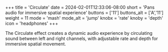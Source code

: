+++
title = 'Circulate'
date = 2024-02-01T12:33:06-08:00
short = 'Pans audio for immersive spatial experience'
buttons = ['11']
buttons_alt = ['A','11']
weight = 11
mode = 'mash'
mode_alt = 'jump'
knobx = 'rate'
knoby = 'depth'
icon = 'headphones'
+++


The Circulate effect creates a dynamic audio experience by circulating sound between left and right channels, with adjustable rate and depth for immersive spatial movement.